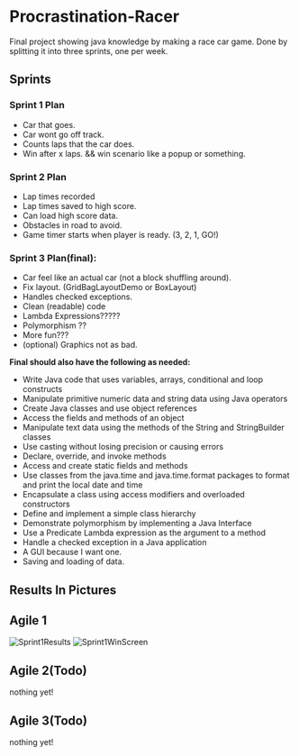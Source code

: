 # Procrastination-Racer
Final project showing java knowledge by making a race car game. Done by splitting it into three sprints, one per week.

## Sprints
### Sprint 1 Plan
* Car that goes.
* Car wont go off track.
* Counts laps that the car does.
* Win after x laps. && win scenario like a popup or something. 

### Sprint 2 Plan
* Lap times recorded
* Lap times saved to high score.
* Can load high score data.
* Obstacles in road to avoid.
* Game timer starts when player is ready. (3, 2, 1, GO!)

### Sprint 3 Plan(final):
* Car feel like an actual car (not a block shuffling around).
* Fix layout. (GridBagLayoutDemo or BoxLayout)
* Handles checked exceptions. 
* Clean (readable) code
* Lambda Expressions?????
* Polymorphism ??
* More fun???
* (optional) Graphics not as bad.

**Final should also have the following as needed:**
* Write Java code that uses variables, arrays, conditional and loop constructs
* Manipulate primitive numeric data and string data using Java operators
* Create Java classes and use object references
* Access the fields and methods of an object
* Manipulate text data using the methods of the String and StringBuilder classes
* Use casting without losing precision or causing errors
* Declare, override, and invoke methods
* Access and create static fields and methods
* Use classes from the java.time and java.time.format packages to format and print the local date and time
* Encapsulate a class using access modifiers and overloaded constructors
* Define and implement a simple class hierarchy
* Demonstrate polymorphism by implementing a Java Interface
* Use a Predicate Lambda expression as the argument to a method
* Handle a checked exception in a Java application
* A GUI because I want one. 
* Saving and loading of data. 

## Results In Pictures
## Agile 1
![Sprint1Results](https://i.imgur.com/6ne1U0w.png)
![Sprint1WinScreen](https://i.imgur.com/S7zGWF9.png)


## Agile 2(Todo)
nothing yet!

## Agile 3(Todo)
nothing yet!
